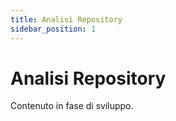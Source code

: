 ```yaml
---
title: Analisi Repository
sidebar_position: 1
---
```


# Analisi Repository

Contenuto in fase di sviluppo.
